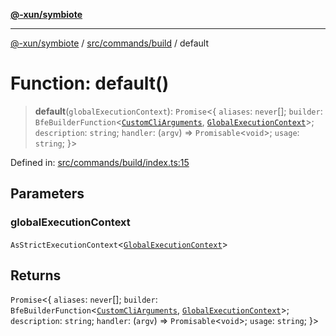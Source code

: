 [**@-xun/symbiote**](../../../../README.md)

***

[@-xun/symbiote](../../../../README.md) / [src/commands/build](../README.md) / default

# Function: default()

> **default**(`globalExecutionContext`): `Promise`\<\{ `aliases`: `never`[]; `builder`: `BfeBuilderFunction`\<[`CustomCliArguments`](../distributables/type-aliases/CustomCliArguments.md), [`GlobalExecutionContext`](../../../configure/type-aliases/GlobalExecutionContext.md)\>; `description`: `string`; `handler`: (`argv`) => `Promisable`\<`void`\>; `usage`: `string`; \}\>

Defined in: [src/commands/build/index.ts:15](https://github.com/Xunnamius/symbiote/blob/45a95680565f7437367edb2f8cc44a33e7541aa0/src/commands/build/index.ts#L15)

## Parameters

### globalExecutionContext

`AsStrictExecutionContext`\<[`GlobalExecutionContext`](../../../configure/type-aliases/GlobalExecutionContext.md)\>

## Returns

`Promise`\<\{ `aliases`: `never`[]; `builder`: `BfeBuilderFunction`\<[`CustomCliArguments`](../distributables/type-aliases/CustomCliArguments.md), [`GlobalExecutionContext`](../../../configure/type-aliases/GlobalExecutionContext.md)\>; `description`: `string`; `handler`: (`argv`) => `Promisable`\<`void`\>; `usage`: `string`; \}\>
